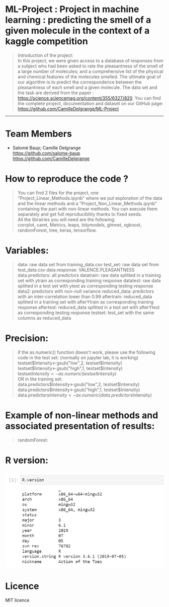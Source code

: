 # ML-Project : Project in machine learning : predicting the smell of a given molecule in the context of a kaggle competition
> Introduction of the project: <br/>
> In this project, we were given access to a database of responses from a subject who had been asked to rate the pleasantness of the smell of a large number of molecules; and a comprehensive list of the physical and chemical features of the molecules smelled. The ultimate goal of our algorithm is to predict the correspondence between the pleasantness of each smell and a given molecule. The data set and the task are derived from the paper : https://science.sciencemag.org/content/355/6327/820. You can find the complete project, documentation and dataset on our GitHub page: https://github.com/CamilleDelgrange/ML-Project 
<hr>

# <a name="team-members"></a>Team Members
* Salomé Baup; Camille Delgrange <br/>
https://github.com/salome-baup <br/>
https://github.com/CamilleDelgrange


# How to reproduce the code ?
> You can find 2 files for the project, one "Project_Linear_Methods.ipynb" where we put exploration of the data and the linear methods and a "Project_Non_Linear_Methods.ipynb" containing the part with non-linear methods. You can execute them separately and get full reproducibility thanks to fixed seeds. <br/>
> All the librairies you will need are the following: <br/>
> corrplot, caret, Metrics, leaps, tidymodels, glmnet, xgboost, randomForest, tree, keras, tensorflow.  

# Variables:
> data: raw data set from training_data.csv
> test_set: raw data set from test_data.csv
> data.response: VALENCE.PLEASANTNESS
> data.predictors: all predictors
> datatrain: raw data splitted in a training set with ytrain as corresponding training response
> datatest: raw data splitted in a test set with ytest as corresponding testing response
> data2: predictors with non-null variance
> reduced_data: predictors with an inter-correlation lower than 0.99
> aftertrain: reduced_data splitted in a training set with afterYtrain as corresponding training response
> aftertest: reduced_data splitted in a test set with afterYtest as corresponding testing response
> testset: test_set with the same columns as reduced_data


# Precision:
> if the as.numeric() function doesn't work, please use the following code in the test set: (normally on jupyter lab, it is working)
> testset$Intensity<-gsub("low",2, testset$Intensity) <br/>
> testset$Intensity<-gsub("high",1, testset$Intensity) <br/>
> testset$Intensity <- as.numeric(testset$Intensity) <br/>
> OR in the training set: <br/>
> data.predictors$Intensity<-gsub("low",2, testset$Intensity) <br/>
> data.predictors$Intensity<-gsub("high",1, testset$Intensity) <br/>
> data.predictors$Intensity <- as.numeric(data.predictors$Intensity) <br/>


# Example of non-linear methods and associated presentation of results:
> randomForest:
> 

# R version:
 ![Capture.PNG](Capture.PNG) 

# Licence 
MIT licence
